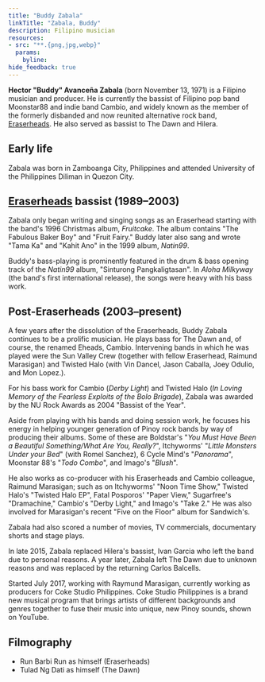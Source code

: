 ```yaml
---
title: "Buddy Zabala"
linkTitle: "Zabala, Buddy"
description: Filipino musician
resources:
- src: "**.{png,jpg,webp}"
  params:
    byline:
hide_feedback: true
---
```

**Hector "Buddy" Avanceña Zabala** (born November 13, 1971) is a Filipino musician and producer. He is currently the bassist of Filipino pop band Moonstar88 and indie band Cambio, and widely known as the member of the formerly disbanded and now reunited alternative rock band, [Eraserheads](../eraserheads). He also served as bassist to The Dawn and Hilera.

## Early life

Zabala was born in Zamboanga City, Philippines and attended University of the Philippines Diliman in Quezon City.

## [Eraserheads](../eraserheads) bassist (1989–2003)

Zabala only began writing and singing songs as an Eraserhead starting with the band's 1996 Christmas album, *Fruitcake*. The album contains "The Fabulous Baker Boy" and "Fruit Fairy." Buddy later also sang and wrote "Tama Ka" and "Kahit Ano" in the 1999 album, *Natin99*.

Buddy's bass-playing is prominently featured in the drum & bass opening track of the *Natin99* album, "Sinturong Pangkaligtasan". In *Aloha Milkyway* (the band's first international release), the songs were heavy with his bass work.

## Post-Eraserheads (2003–present)

A few years after the dissolution of the Eraserheads, Buddy Zabala continues to be a prolific musician. He plays bass for The Dawn and, of course, the renamed Eheads, Cambio. Intervening bands in which he was played were the Sun Valley Crew (together with fellow Eraserhead, Raimund Marasigan) and Twisted Halo (with Vin Dancel, Jason Caballa, Joey Odulio, and Mon Lopez.).

For his bass work for Cambio (*Derby Light*) and Twisted Halo (*In Loving Memory of the Fearless Exploits of the Bolo Brigade*), Zabala was awarded by the NU Rock Awards as 2004 "Bassist of the Year".

Aside from playing with his bands and doing session work, he focuses his energy in helping younger generation of Pinoy rock bands by way of producing their albums. Some of these are Boldstar's "*You Must Have Been a Beautiful Something/What Are You, Really?*", Itchyworms' "*Little Monsters Under your Bed*" (with Romel Sanchez), 6 Cycle Mind's "*Panorama*", Moonstar 88's "*Todo Combo*", and Imago's "*Blush*".

He also works as co-producer with his Eraserheads and Cambio colleague, Raimund Marasigan; such as on Itchyworms' "Noon Time Show," Twisted Halo's "Twisted Halo EP", Fatal Posporos' "Paper View," Sugarfree's "Dramachine," Cambio's "Derby Light," and Imago's "Take 2." He was also involved for Marasigan's recent "Five on the Floor" album for Sandwich's.

Zabala had also scored a number of movies, TV commercials, documentary shorts and stage plays.

In late 2015, Zabala replaced Hilera's bassist, Ivan Garcia who left the band due to personal reasons. A year later, Zabala left The Dawn due to unknown reasons and was replaced by the returning Carlos Balcells.

Started July 2017, working with Raymund Marasigan, currently working as producers for Coke Studio Philippines. Coke Studio Philippines is a brand new musical program that brings artists of different backgrounds and genres together to fuse their music into unique, new Pinoy sounds, shown on YouTube.

## Filmography

- Run Barbi Run as himself (Eraserheads)
- Tulad Ng Dati as himself (The Dawn)

